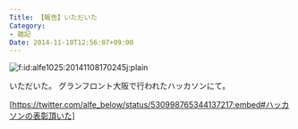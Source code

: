 ```yaml
---
Title: 【報告】いただいた
Category:
- 雑記
Date: 2014-11-10T12:56:07+09:00
---
```


<p><span ><img src="https://cdn-ak.f.st-hatena.com/images/fotolife/a/alfe1025/20141108/20141108170245.jpg" alt="f:id:alfe1025:20141108170245j:plain" title="f:id:alfe1025:20141108170245j:plain" class="hatena-fotolife" itemprop="image"></span></p>

いただいた。
グランフロント大阪で行われたハッカソンにて。

[https://twitter.com/alfe_below/status/530998765344137217:embed#ハッカソンの表彰頂いた]

